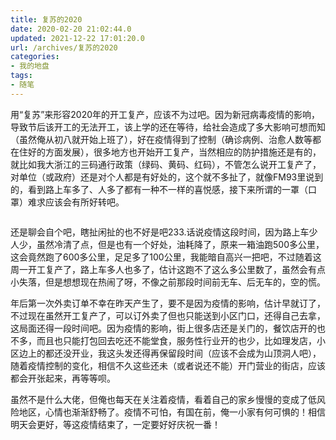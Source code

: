 ```yaml
---
title: 复苏的2020
date: 2020-02-20 21:02:44.0
updated: 2021-12-22 17:01:20.0
url: /archives/复苏的2020
categories: 
- 我的地盘
tags: 
- 随笔
---
```


用“复苏”来形容2020年的开工复产，应该不为过吧。因为新冠病毒疫情的影响，导致节后该开工的无法开工，该上学的还在等待，给社会造成了多大影响可想而知（虽然俺从初八就开始上班了），好在疫情得到了控制（确诊病例、治愈人数等都在住好的方面发展），很多地方也开始开工复产，当然相应的防护措施还是有的，就比如我大浙江的三码通行政策（绿码、黄码、红码），不管怎么说开工复产了，对单位（或政府）还是对个人都是有好处的，这个就不多扯了，就像FM93里说到的，看到路上车多了、人多了都有一种不一样的喜悦感，接下来所谓的一罩（口罩）难求应该会有所好转吧。

<img src="https://cdn.lancn.cn/wp-content/uploads/2020/02/1582202887-2020jhkg.jpeg" alt="" />

还是聊会自个吧，瞎扯闲扯的也不好是吧233.话说疫情这段时间，因为路上车少人少，虽然冷清了点，但是也有一个好处，油耗降了，原来一箱油跑500多公里，这会竟然跑了600多公里，足足多了100公里，我能暗自高兴一把吧，不过随着这周一开工复产了，路上车多人也多了，估计这跑不了这么多公里数了，虽然会有点小失落，但是想想现在热闹了呀，不像之前那段时间前无车、后无车的，空的慌。

年后第一次外卖订单不幸在昨天产生了，要不是因为疫情的影响，估计早就订了，不过现在虽然开工复产了，可以订外卖了但也只能送到小区门口，还得自己去拿，这局面还得一段时间吧。因为疫情的影响，街上很多店还是关门的，餐饮店开的也不多，而且也只能打包回去吃还不能堂食，服务性行业开的也少，比如理发店，小区边上的都还没开业，我这头发还得再保留段时间（应该不会成为山顶洞人吧），随着疫情控制的变化，相信不久这些还未（或者说还不能）开门营业的街店，应该都会开张起来，再等等呗。

虽然不是什么大佬，但俺也每天在关注着疫情，看着自己的家乡慢慢的变成了低风险地区，心情也渐渐舒畅了。疫情不可怕，有国在前，俺一小家有何可惧的！相信明天会更好，等这疫情结束了，一定要好好庆祝一番！